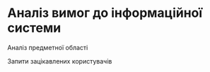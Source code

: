 # Аналіз вимог до інформаційної системи

Аналіз предметної області

Запити зацікавлених користувачів
